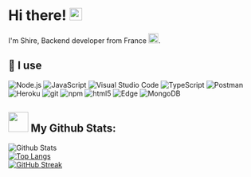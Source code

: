 # Hi there! <img src="https://media.giphy.com/media/hvRJCLFzcasrR4ia7z/giphy.gif" width="25px">
<p>I'm Shire, Backend developer from France <img src="https://raw.githubusercontent.com/ShireDev/ShireDev/main/fr.png" width="20"/>.</p>


## 🔧 I use

<p>
  <img alt="Node.js" src="https://img.shields.io/badge/Node.js-6DA55F?style=flat-square&logo=node.js&logoColor=white" />
  <img alt="JavaScript" src="https://img.shields.io/badge/JavaScript-F7DF1E?style=flat-square&logo=javascript&logoColor=black" />
  <img alt="Visual Studio Code" src="https://img.shields.io/badge/Visual%20Studio%20Code-0078d7.svg?style=flat-square&logo=visual-studio-code&logoColor=white" />
  <img alt="TypeScript" src="https://img.shields.io/badge/-TypeScript-007ACC?style=flat-square&logo=typescript&logoColor=white" />
  <img alt="Postman" src="https://img.shields.io/badge/Postman-FF6C37?style=flat-square&logo=postman&logoColor=white" />
  <img alt="Heroku" src="https://img.shields.io/badge/-Heroku-430098?style=flat-square&logo=heroku&logoColor=white" />
  <img alt="git" src="https://img.shields.io/badge/-Git-F05032?style=flat-square&logo=git&logoColor=white" />
  <img alt="npm" src="https://img.shields.io/badge/-NPM-CB3837?style=flat-square&logo=npm&logoColor=white" />
  <img alt="html5" src="https://img.shields.io/badge/-HTML5-E34F26?style=flat-square&logo=html5&logoColor=white" />
  <img alt="Edge" src="https://img.shields.io/badge/Edge-0078D7?style=flat-square&logo=Microsoft-edge&logoColor=white" />
  <img alt="MongoDB" src="https://img.shields.io/badge/-MongoDB-13aa52?style=flat-square&logo=mongodb&logoColor=white" />
</p>

## <img src="https://github.githubassets.com/images/modules/logos_page/Octocat.png" width="40"> My Github Stats:
![Github Stats](https://github-readme-stats.vercel.app/api?username=shiredev&count_private=true&show_icons=true&include_all_commits=true&theme=radical&hide_border=true)
<br>
[![Top Langs](https://github-readme-stats.vercel.app/api/top-langs/?username=shiredev&hide=TeX&layout=compact&theme=radical&hide_border=true)](https://github.com/anuraghazra/github-readme-stats)
<br>
[![GitHub Streak](https://github-readme-streak-stats.herokuapp.com/?user=shiredev&theme=radical&hide_border=true)](https://git.io/streak-stats)
